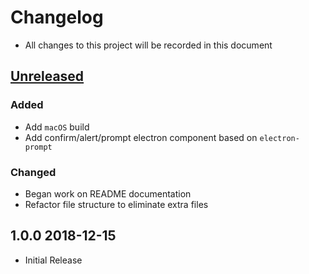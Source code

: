 # Changelog

- All changes to this project will be recorded in this document

## [Unreleased]

### Added

- Add `macOS` build
- Add confirm/alert/prompt electron component based on `electron-prompt`

### Changed

- Began work on README documentation
- Refactor file structure to eliminate extra files

## 1.0.0 2018-12-15

- Initial Release

[unreleased]: https://github.com/benjaminadk/color-tool-remix/compare/v1.0.0...HEAD
[1.0.0]: https://github.com/benjaminadk/color-tool-remix/compare/v1.0.0...v1.0.1
